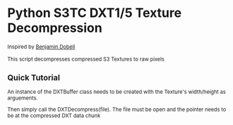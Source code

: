 # Python S3TC DXT1/5 Texture Decompression

<small>Inspired by <a href = "https://github.com/Benjamin-Dobell/s3tc-dxt-decompression">Benjamin Dobell</a>

<p> This script decompresses compressed S3 Textures to raw pixels</p>

<h2>Quick Tutorial</h2>

An instance of the DXTBuffer class needs to be created with the Texture's width/height as arguements.

Then simply call the DXTDecompress(file). The file must be open and the pointer needs to be at the compressed DXT data chunk
